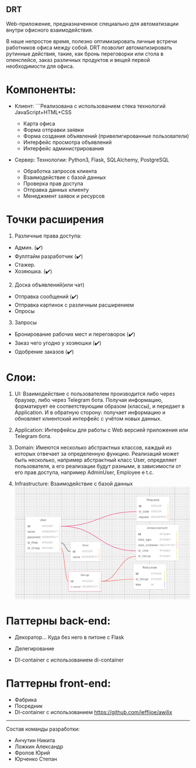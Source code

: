 DRT
---

Web-приложение, предназначенное специально для автоматизации внутри офисного взаимодействия.

В наше непростое время, полезно оптимизировать личные встречи работников офиса между собой. DRT позволит автоматизировать рутинные действия, такие, как бронь переговорки или стола в опенспейсе, заказ различных продуктов и вещей первой необходимости для офиса.

# Компоненты:

* Клиент: ```Реализована с использованием стека технологий JavaScript+HTML+CSS
    * Карта офиса
    * Форма отправки заявки
    * Форма создания объявлений (привелигированные пользователи)
    * Интерфейс просмотра объявлений
    * Интерфейс администрирования

* Сервер: 
Технологии: Python3, Flask, SQLAlchemy, PostgreSQL
    * Обработка запросов клиента
    * Взаимодействие с базой данных
    * Проверка прав доступа
    * Отправка данных клиенту
    * Менеджмент заявок и ресурсов



# Точки расширения
1. Различные права доступа:

  * Админ. (✔️)
  * Фуллтайм разработчик (✔️)
  * Стажер.
  * Хозяюшка. (✔️)

2. Доска объявлений(или чат)

  * Отправка сообщений (✔️)
  * Отправка картинок с различным расширением
  * Опросы

3.  Запросы

  * Бронирование рабочих мест и переговорок (✔️)
  * Заказ чего угодно у хозяюшки (✔️)
  * Одобрение заказов (✔️)


# Слои:

1. UI: Взаимодействие с пользователем производится либо через браузер, либо через Telegram бота. Получая информацию, форматирует ее соответствующим образом (классы), и передает в Application. И в обратную сторону: получает информацию и обновляет клиентский интерфейс с учётом новых данных.

2. Application: Интерфейсы для работы с Web версией приложения или Telegram бота.

3. Domain: Имеются несколько абстрактных классов, каждый из которых отвечает за определенную функцию. Реализаций может быть несколько, например абстрактный класс User, определяет пользователя, а его реализации будут разными, в зависимости от его прав доступа, например AdminUser, Employee e t.c.

4. Infrastructure: Взаимодействие с базой данных
![alt text](data_base.png "Title")


# Паттерны back-end:
* Декоратор... Куда без него в питоне с Flask
* Делегирование

* DI-container с использованием di-container

# Паттерны front-end:
* Фабрика
* Посредник
* DI-container с использованием https://github.com/jeffijoe/awilix
----

Состав команды разработки:

- Анчутин Никита
- Ложкин Александр
- Фролов Юрий
- Юрченко Степан
